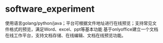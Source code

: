 # software_experiment
使用语言golang/python/java；平台可根据文件地址进行在线预览；支持常见文件格式的预览，满足Word、excel、ppt等基本功能
基于onlyoffice建立一个文档在线工作平台，支持文档存储、在线编辑、文档在线预览功能。
